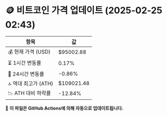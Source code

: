 # 🪙 비트코인 가격 업데이트 (2025-02-25 02:43)

| 항목                | 값 |
|--------------------|----------------|
| 💰 현재 가격 (USD) | $95002.88 |
| ⏳ 1시간 변동률    | 0.17% |
| 📆 24시간 변동률   | -0.86% |
| 🔝 역대 최고가 (ATH) | $109021.48 |
| 📉 ATH 대비 하락률 | -12.84% |

🔄 **이 파일은 GitHub Actions에 의해 자동으로 업데이트됩니다.**
